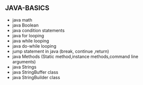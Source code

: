 ## JAVA-BASICS 
* java math 
* java Boolean    
* java condition statements
* java for looping
* java while looping
* java do-while looping 
* jump statement in java (break, continue ,return)
* java Methods (Static method,instance methods,command line arguments)
* java Strings
* java  StringBuffer class
* java StringBuilder class
  
 
